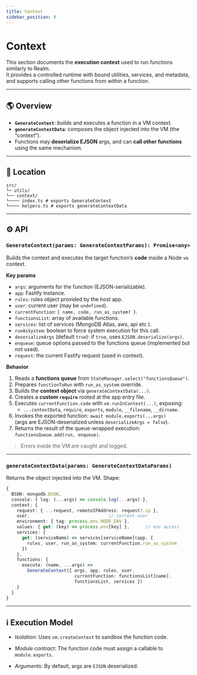 ```yaml
---
title: Context
sidebar_position: 9
---
```


# Context

This section documents the **execution context** used to run functions similarly to Realm.  
It provides a controlled runtime with bound utilities, services, and metadata, and supports calling other functions from within a function.

---

## 🌎 Overview

- **`GenerateContext`**: builds and executes a function in a VM context.
- **`generateContextData`**: composes the object injected into the VM (the “context”).
- Functions may **deserialize EJSON** args, and can **call other functions** using the same mechanism.

---

## 📍 Location

```
src/
└─ utils/
└── context/
└──── index.ts # exports GenerateContext
└──── helpers.ts # exports generateContextData
```

---

## ⚙️ API

### `GenerateContext(params: GenerateContextParams): Promise<any>`

Builds the context and executes the target function’s **code** inside a Node `vm` context.

**Key params**
- `args`: arguments for the function (EJSON-serializable).
- `app`: Fastify instance.
- `rules`: rules object provided by the host app.
- `user`: current user (may be `undefined`).
- `currentFunction`: `{ name, code, run_as_system? }`.
- `functionsList`: array of available functions.
- `services`: list of services (MongoDB Atlas, aws, api etc ).
- `runAsSystem`: boolean to force system execution for this call.
- `deserializeArgs` (default `true`): if `true`, uses `EJSON.deserialize(args)`.
- `enqueue`: queue options passed to the functions queue (implemented but not used).
- `request`: the current Fastify request (used in context).

**Behavior**
1. Reads a **functions queue** from `StateManager.select("functionsQueue")`.
2. Prepares `functionToRun` with `run_as_system` override.
3. Builds the **context object** via `generateContextData(...)`.
4. Creates a **custom `require`** rooted at the app entry file.
5. Executes `currentFunction.code` with `vm.runInContext(...)`, exposing:
   - `...contextData`, `require`, `exports`, `module`, `__filename`, `__dirname`.
6. Invokes the exported function: `await module.exports(...args)`  
   (args are EJSON-deserialized unless `deserializeArgs = false`).
7. Returns the result of the queue-wrapped execution: `functionsQueue.add(run, enqueue)`.

> Errors inside the VM are caught and logged.

---

### `generateContextData(params: GenerateContextDataParams)`

Returns the object injected into the VM. Shape:

```ts
{
  BSON: mongodb.BSON,
  console: { log: (...args) => console.log(...args) },
  context: {
    request: { ...request, remoteIPAddress: request?.ip },
    user,                              // current user
    environment: { tag: process.env.NODE_ENV },
    values: { get: (key) => process.env[key] },      // env access
    services: {
      get: (serviceName) => services[serviceName](app, {
        rules, user, run_as_system: currentFunction.run_as_system
      })
    },
    functions: {
      execute: (name, ...args) =>
        GenerateContext({ args, app, rules, user,
                          currentFunction: functionsList[name],
                          functionsList, services })
    }
  }
}
```

---

## ℹ️ Execution Model

 - *Isolation*: Uses `vm.createContext` to sandbox the function code.

 - *Module contract*: The function code must assign a callable to `module.exports`.

 - *Arguments*: By default, args are `EJSON` deserialized.